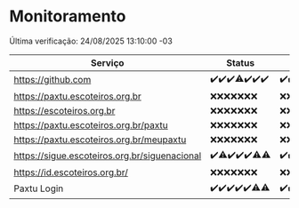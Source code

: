 # Monitoramento

Última verificação: 24/08/2025 13:10:00 -03

|Serviço|Status|Últimas 24h|
|---|---|---|
|https://github.com|<span title="2025-08-17: OK=23">✔️</span><span title="2025-08-18: OK=23">✔️</span><span title="2025-08-19: OK=23">✔️</span><span title="2025-08-20: OK=22, Falhas=1">⚠️</span><span title="2025-08-21: OK=23">✔️</span><span title="2025-08-22: OK=23">✔️</span><span title="2025-08-23: OK=16">✔️</span>|<span title="23/08/2025 14:06:00 -03 : 200">✔️</span><span title="23/08/2025 15:11:00 -03 : 200">✔️</span><span title="23/08/2025 16:06:00 -03 : 200">✔️</span><span title="23/08/2025 17:09:00 -03 : 200">✔️</span><span title="23/08/2025 18:07:00 -03 : 200">✔️</span><span title="23/08/2025 19:07:00 -03 : 200">✔️</span><span title="23/08/2025 20:08:00 -03 : 200">✔️</span><span title="23/08/2025 21:52:00 -03 : 200">✔️</span><span title="23/08/2025 23:43:00 -03 : 200">✔️</span><span title="24/08/2025 00:41:00 -03 : 200">✔️</span><span title="24/08/2025 01:16:00 -03 : 200">✔️</span><span title="24/08/2025 02:09:00 -03 : 200">✔️</span><span title="24/08/2025 03:13:00 -03 : 200">✔️</span><span title="24/08/2025 04:08:00 -03 : 200">✔️</span><span title="24/08/2025 05:11:00 -03 : 200">✔️</span><span title="24/08/2025 06:08:00 -03 : 200">✔️</span><span title="24/08/2025 07:09:00 -03 : 200">✔️</span><span title="24/08/2025 08:07:00 -03 : 200">✔️</span><span title="24/08/2025 09:16:00 -03 : 200">✔️</span><span title="24/08/2025 10:17:00 -03 : 200">✔️</span><span title="24/08/2025 11:07:00 -03 : 200">✔️</span><span title="24/08/2025 12:08:00 -03 : 200">✔️</span><span title="24/08/2025 13:10:00 -03 : 200">✔️</span>|
|https://paxtu.escoteiros.org.br|<span title="2025-08-17: Falhas=23">❌</span><span title="2025-08-18: Falhas=23">❌</span><span title="2025-08-19: Falhas=23">❌</span><span title="2025-08-20: Falhas=23">❌</span><span title="2025-08-21: Falhas=23">❌</span><span title="2025-08-22: Falhas=23">❌</span><span title="2025-08-23: Falhas=16">❌</span>|<span title="23/08/2025 14:06:00 -03 : 403">❌</span><span title="23/08/2025 15:11:00 -03 : 403">❌</span><span title="23/08/2025 16:06:00 -03 : 403">❌</span><span title="23/08/2025 17:09:00 -03 : 403">❌</span><span title="23/08/2025 18:07:00 -03 : 403">❌</span><span title="23/08/2025 19:07:00 -03 : 403">❌</span><span title="23/08/2025 20:08:00 -03 : 403">❌</span><span title="23/08/2025 21:52:00 -03 : 403">❌</span><span title="23/08/2025 23:43:00 -03 : 403">❌</span><span title="24/08/2025 00:41:00 -03 : 403">❌</span><span title="24/08/2025 01:16:00 -03 : 403">❌</span><span title="24/08/2025 02:09:00 -03 : 403">❌</span><span title="24/08/2025 03:13:00 -03 : 403">❌</span><span title="24/08/2025 04:08:00 -03 : 403">❌</span><span title="24/08/2025 05:11:00 -03 : 403">❌</span><span title="24/08/2025 06:08:00 -03 : 403">❌</span><span title="24/08/2025 07:09:00 -03 : 403">❌</span><span title="24/08/2025 08:07:00 -03 : 403">❌</span><span title="24/08/2025 09:16:00 -03 : 403">❌</span><span title="24/08/2025 10:17:00 -03 : 403">❌</span><span title="24/08/2025 11:07:00 -03 : 403">❌</span><span title="24/08/2025 12:08:00 -03 : 403">❌</span><span title="24/08/2025 13:10:00 -03 : 403">❌</span>|
|https://escoteiros.org.br|<span title="2025-08-17: Falhas=23">❌</span><span title="2025-08-18: Falhas=23">❌</span><span title="2025-08-19: Falhas=23">❌</span><span title="2025-08-20: Falhas=23">❌</span><span title="2025-08-21: Falhas=23">❌</span><span title="2025-08-22: Falhas=23">❌</span><span title="2025-08-23: Falhas=16">❌</span>|<span title="23/08/2025 14:06:00 -03 : 403">❌</span><span title="23/08/2025 15:11:00 -03 : 403">❌</span><span title="23/08/2025 16:06:00 -03 : 403">❌</span><span title="23/08/2025 17:09:00 -03 : 403">❌</span><span title="23/08/2025 18:07:00 -03 : 403">❌</span><span title="23/08/2025 19:07:00 -03 : 403">❌</span><span title="23/08/2025 20:08:00 -03 : 403">❌</span><span title="23/08/2025 21:52:00 -03 : 403">❌</span><span title="23/08/2025 23:43:00 -03 : 403">❌</span><span title="24/08/2025 00:41:00 -03 : 403">❌</span><span title="24/08/2025 01:16:00 -03 : 403">❌</span><span title="24/08/2025 02:09:00 -03 : 403">❌</span><span title="24/08/2025 03:13:00 -03 : 403">❌</span><span title="24/08/2025 04:08:00 -03 : 403">❌</span><span title="24/08/2025 05:11:00 -03 : 403">❌</span><span title="24/08/2025 06:08:00 -03 : 403">❌</span><span title="24/08/2025 07:09:00 -03 : 403">❌</span><span title="24/08/2025 08:07:00 -03 : 403">❌</span><span title="24/08/2025 09:16:00 -03 : 403">❌</span><span title="24/08/2025 10:17:00 -03 : 403">❌</span><span title="24/08/2025 11:07:00 -03 : 403">❌</span><span title="24/08/2025 12:08:00 -03 : 403">❌</span><span title="24/08/2025 13:10:00 -03 : 403">❌</span>|
|https://paxtu.escoteiros.org.br/paxtu|<span title="2025-08-17: Falhas=23">❌</span><span title="2025-08-18: Falhas=23">❌</span><span title="2025-08-19: Falhas=23">❌</span><span title="2025-08-20: Falhas=23">❌</span><span title="2025-08-21: Falhas=23">❌</span><span title="2025-08-22: Falhas=23">❌</span><span title="2025-08-23: Falhas=16">❌</span>|<span title="23/08/2025 14:06:00 -03 : 403">❌</span><span title="23/08/2025 15:11:00 -03 : 403">❌</span><span title="23/08/2025 16:06:00 -03 : 403">❌</span><span title="23/08/2025 17:09:00 -03 : 403">❌</span><span title="23/08/2025 18:07:00 -03 : 403">❌</span><span title="23/08/2025 19:07:00 -03 : 403">❌</span><span title="23/08/2025 20:08:00 -03 : 403">❌</span><span title="23/08/2025 21:52:00 -03 : 403">❌</span><span title="23/08/2025 23:43:00 -03 : 403">❌</span><span title="24/08/2025 00:41:00 -03 : 403">❌</span><span title="24/08/2025 01:16:00 -03 : 403">❌</span><span title="24/08/2025 02:09:00 -03 : 403">❌</span><span title="24/08/2025 03:13:00 -03 : 403">❌</span><span title="24/08/2025 04:08:00 -03 : 403">❌</span><span title="24/08/2025 05:11:00 -03 : 403">❌</span><span title="24/08/2025 06:08:00 -03 : 403">❌</span><span title="24/08/2025 07:09:00 -03 : 403">❌</span><span title="24/08/2025 08:07:00 -03 : 403">❌</span><span title="24/08/2025 09:16:00 -03 : 403">❌</span><span title="24/08/2025 10:17:00 -03 : 403">❌</span><span title="24/08/2025 11:07:00 -03 : 403">❌</span><span title="24/08/2025 12:08:00 -03 : 403">❌</span><span title="24/08/2025 13:10:00 -03 : 403">❌</span>|
|https://paxtu.escoteiros.org.br/meupaxtu|<span title="2025-08-17: Falhas=23">❌</span><span title="2025-08-18: Falhas=23">❌</span><span title="2025-08-19: Falhas=23">❌</span><span title="2025-08-20: Falhas=23">❌</span><span title="2025-08-21: Falhas=23">❌</span><span title="2025-08-22: Falhas=23">❌</span><span title="2025-08-23: Falhas=16">❌</span>|<span title="23/08/2025 14:06:00 -03 : 403">❌</span><span title="23/08/2025 15:11:00 -03 : 403">❌</span><span title="23/08/2025 16:06:00 -03 : 403">❌</span><span title="23/08/2025 17:09:00 -03 : 403">❌</span><span title="23/08/2025 18:07:00 -03 : 403">❌</span><span title="23/08/2025 19:07:00 -03 : 403">❌</span><span title="23/08/2025 20:08:00 -03 : 403">❌</span><span title="23/08/2025 21:52:00 -03 : 403">❌</span><span title="23/08/2025 23:43:00 -03 : 403">❌</span><span title="24/08/2025 00:41:00 -03 : 403">❌</span><span title="24/08/2025 01:16:00 -03 : 403">❌</span><span title="24/08/2025 02:09:00 -03 : 403">❌</span><span title="24/08/2025 03:13:00 -03 : 403">❌</span><span title="24/08/2025 04:08:00 -03 : 403">❌</span><span title="24/08/2025 05:11:00 -03 : 403">❌</span><span title="24/08/2025 06:08:00 -03 : 403">❌</span><span title="24/08/2025 07:09:00 -03 : 403">❌</span><span title="24/08/2025 08:07:00 -03 : 403">❌</span><span title="24/08/2025 09:16:00 -03 : 403">❌</span><span title="24/08/2025 10:17:00 -03 : 403">❌</span><span title="24/08/2025 11:07:00 -03 : 403">❌</span><span title="24/08/2025 12:08:00 -03 : 403">❌</span><span title="24/08/2025 13:10:00 -03 : 403">❌</span>|
|https://sigue.escoteiros.org.br/siguenacional|<span title="2025-08-17: OK=23">✔️</span><span title="2025-08-18: OK=22, Falhas=1">⚠️</span><span title="2025-08-19: OK=23">✔️</span><span title="2025-08-20: OK=23">✔️</span><span title="2025-08-21: OK=23">✔️</span><span title="2025-08-22: OK=22, Falhas=1">⚠️</span><span title="2025-08-23: OK=15, Falhas=1">⚠️</span>|<span title="23/08/2025 14:06:00 -03 : 200">✔️</span><span title="23/08/2025 15:11:00 -03 : 200">✔️</span><span title="23/08/2025 16:06:00 -03 : 0">❌</span><span title="23/08/2025 17:09:00 -03 : 200">✔️</span><span title="23/08/2025 18:07:00 -03 : 200">✔️</span><span title="23/08/2025 19:07:00 -03 : 200">✔️</span><span title="23/08/2025 20:08:00 -03 : 200">✔️</span><span title="23/08/2025 21:52:00 -03 : 200">✔️</span><span title="23/08/2025 23:43:00 -03 : 200">✔️</span><span title="24/08/2025 00:41:00 -03 : 200">✔️</span><span title="24/08/2025 01:16:00 -03 : 200">✔️</span><span title="24/08/2025 02:09:00 -03 : 200">✔️</span><span title="24/08/2025 03:13:00 -03 : 200">✔️</span><span title="24/08/2025 04:08:00 -03 : 200">✔️</span><span title="24/08/2025 05:11:00 -03 : 200">✔️</span><span title="24/08/2025 06:08:00 -03 : 200">✔️</span><span title="24/08/2025 07:09:00 -03 : 200">✔️</span><span title="24/08/2025 08:07:00 -03 : 200">✔️</span><span title="24/08/2025 09:16:00 -03 : 200">✔️</span><span title="24/08/2025 10:17:00 -03 : 200">✔️</span><span title="24/08/2025 11:07:00 -03 : 200">✔️</span><span title="24/08/2025 12:08:00 -03 : 200">✔️</span><span title="24/08/2025 13:10:00 -03 : 200">✔️</span>|
|https://id.escoteiros.org.br/|<span title="2025-08-17: Falhas=23">❌</span><span title="2025-08-18: Falhas=23">❌</span><span title="2025-08-19: Falhas=23">❌</span><span title="2025-08-20: Falhas=23">❌</span><span title="2025-08-21: Falhas=23">❌</span><span title="2025-08-22: Falhas=23">❌</span><span title="2025-08-23: Falhas=16">❌</span>|<span title="23/08/2025 14:06:00 -03 : 403">❌</span><span title="23/08/2025 15:11:00 -03 : 403">❌</span><span title="23/08/2025 16:06:00 -03 : 403">❌</span><span title="23/08/2025 17:09:00 -03 : 403">❌</span><span title="23/08/2025 18:07:00 -03 : 403">❌</span><span title="23/08/2025 19:07:00 -03 : 403">❌</span><span title="23/08/2025 20:08:00 -03 : 403">❌</span><span title="23/08/2025 21:52:00 -03 : 403">❌</span><span title="23/08/2025 23:43:00 -03 : 403">❌</span><span title="24/08/2025 00:41:00 -03 : 403">❌</span><span title="24/08/2025 01:16:00 -03 : 403">❌</span><span title="24/08/2025 02:09:00 -03 : 403">❌</span><span title="24/08/2025 03:13:00 -03 : 403">❌</span><span title="24/08/2025 04:08:00 -03 : 403">❌</span><span title="24/08/2025 05:11:00 -03 : 403">❌</span><span title="24/08/2025 06:08:00 -03 : 403">❌</span><span title="24/08/2025 07:09:00 -03 : 403">❌</span><span title="24/08/2025 08:07:00 -03 : 403">❌</span><span title="24/08/2025 09:16:00 -03 : 403">❌</span><span title="24/08/2025 10:17:00 -03 : 403">❌</span><span title="24/08/2025 11:07:00 -03 : 403">❌</span><span title="24/08/2025 12:08:00 -03 : 403">❌</span><span title="24/08/2025 13:10:00 -03 : 403">❌</span>|
|Paxtu Login|<span title="2025-08-17: OK=23">✔️</span><span title="2025-08-18: OK=23">✔️</span><span title="2025-08-19: OK=23">✔️</span><span title="2025-08-20: OK=23">✔️</span><span title="2025-08-21: OK=23">✔️</span><span title="2025-08-22: OK=22, Falhas=1">⚠️</span><span title="2025-08-23: OK=15, Falhas=1">⚠️</span>|<span title="23/08/2025 14:06:00 -03 : 200">✔️</span><span title="23/08/2025 15:11:00 -03 : 200">✔️</span><span title="23/08/2025 16:06:00 -03 : 200">✔️</span><span title="23/08/2025 17:09:00 -03 : 200">✔️</span><span title="23/08/2025 18:07:00 -03 : 200">✔️</span><span title="23/08/2025 19:07:00 -03 : 200">✔️</span><span title="23/08/2025 20:08:00 -03 : 200">✔️</span><span title="23/08/2025 21:52:00 -03 : 200">✔️</span><span title="23/08/2025 23:43:00 -03 : 200">✔️</span><span title="24/08/2025 00:41:00 -03 : 200">✔️</span><span title="24/08/2025 01:16:00 -03 : 200">✔️</span><span title="24/08/2025 02:09:00 -03 : 200">✔️</span><span title="24/08/2025 03:13:00 -03 : 200">✔️</span><span title="24/08/2025 04:08:00 -03 : 200">✔️</span><span title="24/08/2025 05:11:00 -03 : 200">✔️</span><span title="24/08/2025 06:08:00 -03 : 200">✔️</span><span title="24/08/2025 07:09:00 -03 : 200">✔️</span><span title="24/08/2025 08:07:00 -03 : 200">✔️</span><span title="24/08/2025 09:16:00 -03 : 200">✔️</span><span title="24/08/2025 10:17:00 -03 : 200">✔️</span><span title="24/08/2025 11:07:00 -03 : 200">✔️</span><span title="24/08/2025 12:08:00 -03 : 200">✔️</span><span title="24/08/2025 13:10:00 -03 : 200">✔️</span>|
